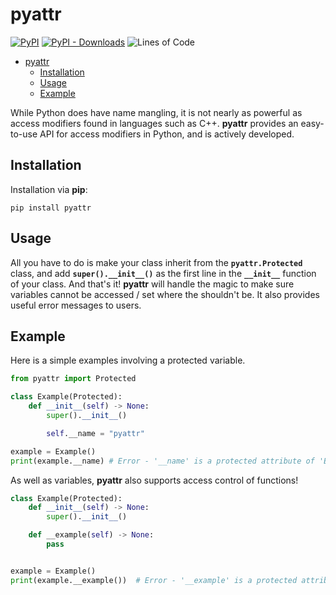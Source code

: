 # pyattr

[![PyPI](https://img.shields.io/pypi/v/pyattr)](https://pypi.org/project/pyattr)
[![PyPI - Downloads](https://img.shields.io/pypi/dm/pyattr)](https://pypi.org/project/pyattr/#files)
![Lines of Code](https://img.shields.io/github/languages/code-size/skifli/pyattr)

- [pyattr](#pyattr)
  - [Installation](#installation)
  - [Usage](#usage)
  - [Example](#example)

While Python does have name mangling, it is not nearly as powerful as access modifiers found in languages such as C++. **pyattr** provides an easy-to-use API for access modifiers in Python, and is actively developed.

## Installation

Installation via **pip**:

```
pip install pyattr
```

## Usage

All you have to do is make your class inherit from the **`pyattr.Protected`** class, and add **`super().__init__()`** as the first line in the **`__init__`** function of your class. And that's it! **pyattr** will handle the magic to make sure variables cannot be accessed / set where the shouldn't be. It also provides useful error messages to users.

## Example

Here is a simple examples involving a protected variable.

```python
from pyattr import Protected

class Example(Protected):
    def __init__(self) -> None:
        super().__init__()

        self.__name = "pyattr"

example = Example()
print(example.__name) # Error - '__name' is a protected attribute of 'Example'.
```

As well as variables, **pyattr** also supports access control of functions!

```python
class Example(Protected):
    def __init__(self) -> None:
        super().__init__()

    def __example(self) -> None:
        pass


example = Example()
print(example.__example())  # Error - '__example' is a protected attribute of 'Example'.
```